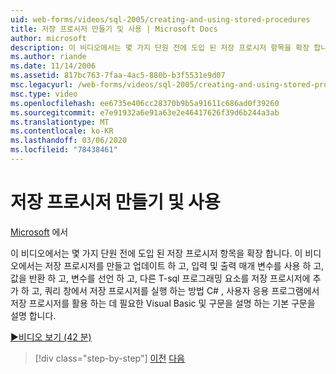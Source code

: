 ```yaml
---
uid: web-forms/videos/sql-2005/creating-and-using-stored-procedures
title: 저장 프로시저 만들기 및 사용 | Microsoft Docs
author: microsoft
description: 이 비디오에서는 몇 가지 단원 전에 도입 된 저장 프로시저 항목을 확장 합니다. 이 비디오에서는 만들고 업데이트 하는 기본 구문을 설명 합니다.
ms.author: riande
ms.date: 11/14/2006
ms.assetid: 817bc763-7faa-4ac5-880b-b3f5531e9d07
msc.legacyurl: /web-forms/videos/sql-2005/creating-and-using-stored-procedures
msc.type: video
ms.openlocfilehash: ee6735e406cc28370b9b5a91611c686ad0f39260
ms.sourcegitcommit: e7e91932a6e91a63e2e46417626f39d6b244a3ab
ms.translationtype: MT
ms.contentlocale: ko-KR
ms.lasthandoff: 03/06/2020
ms.locfileid: "78438461"
---
```

# <a name="creating-and-using-stored-procedures"></a>저장 프로시저 만들기 및 사용

[Microsoft](https://github.com/microsoft) 에서

이 비디오에서는 몇 가지 단원 전에 도입 된 저장 프로시저 항목을 확장 합니다. 이 비디오에서는 저장 프로시저를 만들고 업데이트 하 고, 입력 및 출력 매개 변수를 사용 하 고, 값을 반환 하 고, 변수를 선언 하 고, 다른 T-sql 프로그래밍 요소를 저장 프로시저에 추가 하 고, 쿼리 창에서 저장 프로시저를 실행 하는 방법 C# , 사용자 응용 프로그램에서 저장 프로시저를 활용 하는 데 필요한 Visual Basic 및 구문을 설명 하는 기본 구문을 설명 합니다.

[&#9654;비디오 보기 (42 분)](https://channel9.msdn.com/Blogs/ASP-NET-Site-Videos/creating-and-using-stored-procedures)

> [!div class="step-by-step"]
> [이전](building-and-customizing-reports-in-business-intelligence-development-studio.md)
> [다음](enabling-full-text-search-in-your-text-data.md)
